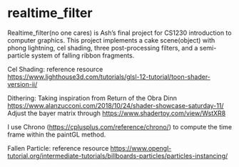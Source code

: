 # realtime_filter
Realtime_filter(no one cares) is Ash’s final project for CS1230 introduction to computer graphics. This project implements a cake scene(object) with phong lightning, cel shading, three post-processing filters, and a semi-particle system of falling ribbon fragments.

Cel Shading: reference resource
https://www.lighthouse3d.com/tutorials/glsl-12-tutorial/toon-shader-version-ii/

Dithering: Taking inspiration from Return of the Obra Dinn https://www.alanzucconi.com/2018/10/24/shader-showcase-saturday-11/
Adjust the bayer matrix through  https://www.shadertoy.com/view/WstXR8

I use Chrono (https://cplusplus.com/reference/chrono/) to compute the time frame within the paintGL method.

Fallen Particle: reference resource
https://www.opengl-tutorial.org/intermediate-tutorials/billboards-particles/particles-instancing/


